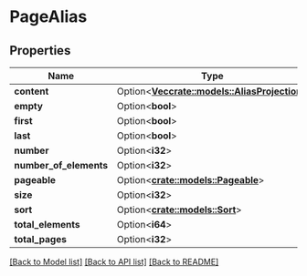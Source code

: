 # PageAlias

## Properties

| Name                   | Type                                                               | Description | Notes      |
| ---------------------- | ------------------------------------------------------------------ | ----------- | ---------- |
| **content**            | Option<[**Vec<crate::models::AliasProjection>**](AliasProjection)> |             | [optional] |
| **empty**              | Option<**bool**>                                                   |             | [optional] |
| **first**              | Option<**bool**>                                                   |             | [optional] |
| **last**               | Option<**bool**>                                                   |             | [optional] |
| **number**             | Option<**i32**>                                                    |             | [optional] |
| **number_of_elements** | Option<**i32**>                                                    |             | [optional] |
| **pageable**           | Option<[**crate::models::Pageable**](Pageable)>                    |             | [optional] |
| **size**               | Option<**i32**>                                                    |             | [optional] |
| **sort**               | Option<[**crate::models::Sort**](Sort)>                            |             | [optional] |
| **total_elements**     | Option<**i64**>                                                    |             | [optional] |
| **total_pages**        | Option<**i32**>                                                    |             | [optional] |

[[Back to Model list]](../README#documentation-for-models) [[Back to API list]](../README#documentation-for-api-endpoints) [[Back to README]](../README)
